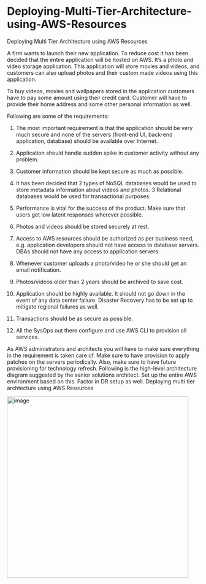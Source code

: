 # Deploying-Multi-Tier-Architecture-using-AWS-Resources
Deploying Multi Tier Architecture using AWS Resources 

A firm wants to launch their new application. To reduce cost it has been decided that the entire application will be hosted on AWS. It’s a photo and video storage application. This application will store movies and videos, and customers can also upload photos and their custom made videos using this application.  

To buy videos, movies and wallpapers stored in the application customers have to pay some amount using their credit card. Customer will have to provide their home address and some other personal information as well. 

 Following are some of the requirements:  

1. The most important requirement is that the application should be very much secure and none of the servers (front-end UI, back-end application, database) should be available over Internet.  

2. Application should handle sudden spike in customer activity without any problem.  

3. Customer information should be kept secure as much as possible.  

4. It has been decided that 2 types of NoSQL databases would be used to store metadata information about videos and photos. 3 Relational databases would be used for transactional purposes.  

5. Performance is vital for the success of the product. Make sure that users get low latent responses wherever possible.  

6. Photos and videos should be stored securely at rest. 

7. Access to AWS resources should be authorized as per business need, e.g. application developers should not have access to database servers. DBAs should not have any access to application servers. 

 8. Whenever customer uploads a photo/video he or she should get an email notification.  

9. Photos/videos older than 2 years should be archived to save cost.  

10. Application should be highly available. It should not go down in the event of any data center failure. Disaster Recovery has to be set up to mitigate regional failures as well.  

11. Transactions should be as secure as possible.  

12. All the SysOps out there configure and use AWS CLI to provision all services. 

As AWS administrators and architects you will have to make sure everything in the requirement is taken care of. Make sure to have provision to apply patches on the servers periodically. Also, make sure to have future provisioning for technology refresh. Following is the high-level architecture diagram suggested by the senior solutions architect. Set up the entire AWS environment based on this. Factor in DR setup as well. 
Deploying multi tier archtecture using AWS Resources

<img width="473" alt="image" src="https://github.com/Sivakami-vinoth/Deploying-Multi-Tier-Architecture-using-AWS-Resources/assets/125202974/00f0f756-3c18-467e-b2ca-1bc112e6097b">

